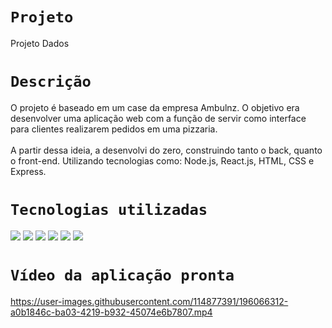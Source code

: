# `Projeto`
Projeto Dados

# `Descrição`
O projeto é baseado em um case da empresa Ambulnz. O objetivo era desenvolver uma aplicação web com a função de servir como interface para clientes realizarem pedidos em uma pizzaria.
</br></br>
A partir dessa ideia, a desenvolvi do zero, construindo tanto o back, quanto o front-end. Utilizando tecnologias como: Node.js, React.js, HTML, CSS e Express.

# `Tecnologias utilizadas`
<div>
<img src="https://img.shields.io/badge/React-20232A?style=for-the-badge&logo=react&logoColor=61DAFB">
<img src="https://img.shields.io/badge/Node.js-43853D?style=for-the-badge&logo=node.js&logoColor=white">
<img src="https://img.shields.io/badge/JavaScript-F7DF1E?style=for-the-badge&logo=javascript&logoColor=black">
<img src="https://img.shields.io/badge/HTML5-E34F26?style=for-the-badge&logo=html5&logoColor=white">
<img src="https://img.shields.io/badge/CSS-239120?&style=for-the-badge&logo=css3&logoColor=white">
<img src="https://img.shields.io/badge/Express.js-404D59?style=for-the-badge">
</div>

# `Vídeo da aplicação pronta`
https://user-images.githubusercontent.com/114877391/196066312-a0b1846c-ba03-4219-b932-45074e6b7807.mp4
